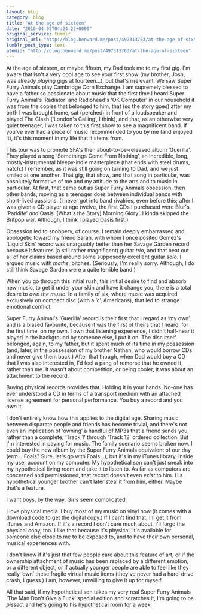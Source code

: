 ```yaml
---
layout: blog
category: blog
title: "At the age of sixteen"
date: "2010-04-05T04:24:22+0000"
original_service: tumblr
original_url: "http://blog.benward.me/post/497313763/at-the-age-of-sixteen"
tumblr_post_type: text
atomid: "http://blog.benward.me/post/497313763/at-the-age-of-sixteen"
---
```

At the age of sixteen, or maybe fifteen, my Dad took me to my first gig. I'm aware that isn't a very cool age to see your first show (my brother, Josh, was already *playing* gigs at fourteen…), but that's irrelevant. We saw Super Furry Animals play Cambridge Corn Exchange. I am supremely blessed to have a father so passionate about music that the first time I heard Super Furry Animal's ‘Radiator’ and Radiohead's ‘OK Computer’ in our household it was from the copies that belonged to him, that (so the story goes) after my birth I was brought home, sat (perched) in front of a loudspeaker and played The Clash (‘London's Calling’, I think), and that, as an otherwise very quiet teenager, I was taken to this first show to see a magnificent band. If you've ever had a piece of music recommended to you by me (and enjoyed it), it's this moment in my life that it stems from.

This tour was to promote SFA's then about-to-be-released album ‘Guerilla’. They played a song ‘Somethings Come From Nothing’, an incredible, long, mostly-instrumental bleepy-indie masterpiece (that ends with steel drums, natch.) I remember, as it was still going on turning to Dad, and we just smiled at one another. That gig, that show, and that song in particular, was absolutely formative of me and my attitude to the arts and to music in particular. At first, that came out as Super Furry Animals obsession, then other bands, moving as a teenager does between individual bands with short-lived passions. (I never got into band rivalries, even before this; after I was given a CD player at age twelve, the first CDs I purchased were Blur's ‘Parklife’ *and* Oasis ‘(What's the Story) Morning Glory’. I kinda skipped the Britpop war. Although, I think I played Oasis first.)

Obsession led to snobbery, of course. I remain deeply embarrassed and apologetic toward my friend Sarah, with whom I once posited Gomez's ‘Liquid Skin’ record was unarguably better than her Savage Garden record because it features (a still rather magnificent) guitar *trio*, and that beat out all of her claims based around some supposedly excellent guitar *solo*. I argued music with *maths*, bitches. (Seriously, I'm really sorry. Although, I do still think Savage Garden were a quite terrible band.)

When you go through this initial rush; this initial desire to find and absorb new music, to get it under your skin and have it change you, there is a total desire to *own the music*. In a family of six, where music was acquired exclusively on compact disc (with a ‘c’, Americans), that led to strange emotional conflict.

Super Furry Animal's ‘Guerilla’ record is their first that I regard as ‘my own’, and is a biased favourite, because it was the first of theirs that I heard, for the first time, on my own. I own that listening experience, I didn't half-hear it played in the background by someone else, I put it on. The disc itself belonged, again, to my father, but it spent much of its time in my possession (and, later, in the possession of my brother Nathan, who would borrow CDs and never give them back.) After that though, when Dad would buy a CD that I was also interested in, I'd feel a pang of remorse that he owned it, rather than me. It wasn't about competition, or being cooler, it was about an attachment to the record.

Buying physical records provides that. Holding it in your hands. No-one has ever understood a CD in terms of a transport medium with an attached license agreement for personal performance. You buy a record and you *own* it.

I don't entirely know how this applies to the digital age. Sharing music between disparate people and friends has become trivial, and there's not even an implication of ‘owning’ a handful of MP3s that a friend sends you, rather than a complete, ‘Track 1’ through ‘Track 12’ ordered collection. But I'm interested in paying for music. The family scenario seems broken now. I could buy the new album by the Super Furry Animals equivalent of our day (erm… Foals? Sure, let's go with Foals…), but it's in my iTunes library, inside my user account on my computer. My hypothetical son can't just sneak into my hypothetical living room and take it to listen to. As far as computers are concerned and permissioned, that record doesn't even _exist_ to him. His hypothetical younger brother can't later steal it from him, either. Maybe that's a feature.

I want boys, by the way. Girls seem complicated.

I love physical media. I buy most of my music on vinyl now (it comes with a download code to get the digital copy.) If I can't find that, I'll get it from iTunes and Amazon. If it's a record I don't care much about, I'll forgo the physical copy, too. I like that because it's physical, it's available for someone else close to me to be exposed to, and to have their own personal, musical experiences with.

I don't know if it's just that few people care about this feature of art, or if the ownership attachment of music has been replaced by a different emotion, or a different object, or if actually younger people are able to feel like they really ‘own’ these fragile virtual music items (they've never had a hard-drive crash, I guess.) I am, however, unwilling to give it up for myself.

All that said, if my hypothetical son takes my very real Super Furry Animals ‘The Man Don't Give a Fuck’ special edition and scratches it, I'm going to be *pissed*, and he's going to his hypothetical room for a week.
